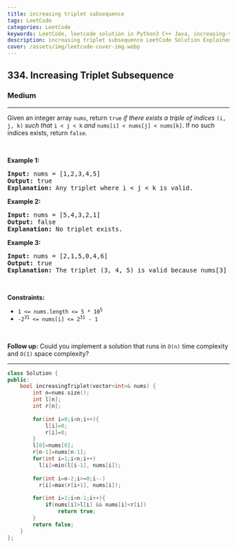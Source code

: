 ```yaml
---
title: increasing triplet subsequence
tags: LeetCode
categories: LeetCode
keywords: LeetCode, leetcode solution in Python3 C++ Java, increasing-triplet-subsequence solution
description: increasing triplet subsequence LeetCode Solution Explained
cover: /assets/img/leetcode-cover-img.webp
---
```





<h2>334. Increasing Triplet Subsequence</h2><h3>Medium</h3><hr><div><p>Given an integer array <code>nums</code>, return <code>true</code><em> if there exists a triple of indices </em><code>(i, j, k)</code><em> such that </em><code>i &lt; j &lt; k</code><em> and </em><code>nums[i] &lt; nums[j] &lt; nums[k]</code>. If no such indices exists, return <code>false</code>.</p>

<p>&nbsp;</p>
<p><strong>Example 1:</strong></p>

<pre><strong>Input:</strong> nums = [1,2,3,4,5]
<strong>Output:</strong> true
<strong>Explanation:</strong> Any triplet where i &lt; j &lt; k is valid.
</pre>

<p><strong>Example 2:</strong></p>

<pre><strong>Input:</strong> nums = [5,4,3,2,1]
<strong>Output:</strong> false
<strong>Explanation:</strong> No triplet exists.
</pre>

<p><strong>Example 3:</strong></p>

<pre><strong>Input:</strong> nums = [2,1,5,0,4,6]
<strong>Output:</strong> true
<strong>Explanation:</strong> The triplet (3, 4, 5) is valid because nums[3] == 0 &lt; nums[4] == 4 &lt; nums[5] == 6.
</pre>

<p>&nbsp;</p>
<p><strong>Constraints:</strong></p>

<ul>
	<li><code>1 &lt;= nums.length &lt;= 5 * 10<sup>5</sup></code></li>
	<li><code>-2<sup>31</sup> &lt;= nums[i] &lt;= 2<sup>31</sup> - 1</code></li>
</ul>

<p>&nbsp;</p>
<strong>Follow up:</strong> Could you implement a solution that runs in <code>O(n)</code> time complexity and <code>O(1)</code> space complexity?</div>

---




```cpp
class Solution {
public:
    bool increasingTriplet(vector<int>& nums) {
        int n=nums.size();
        int l[n];
        int r[n];
        
        for(int i=0;i<n;i++){
            l[i]=0;
            r[i]=0;
        }
        l[0]=nums[0];
        r[n-1]=nums[n-1];
        for(int i=1;i<n;i++)
          l[i]=min(l[i-1], nums[i]);
        
        for(int i=n-2;i>=0;i--)
          r[i]=max(r[i+1], nums[i]);
        
        for(int i=1;i<n-1;i++){
            if(nums[i]>l[i] && nums[i]<r[i])
                return true;
        }
        return false;
    }
};
```
